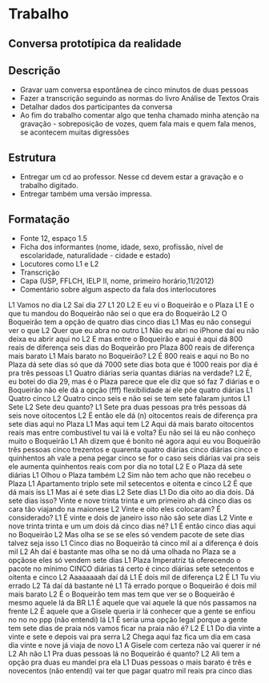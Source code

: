 Trabalho
========

Conversa prototípica da realidade
---------------------------------

Descrição
---------

- Gravar uam conversa espontânea de cinco minutos de duas pessoas
- Fazer a transcrição seguindo as normas do livro Análise de Textos Orais
- Detalhar dados dos participantes da conversa
- Ao fim do trabalho comentar algo que tenha chamado minha atenção na gravação - sobreposição de vozes, quem fala mais e quem fala menos, se acontecem muitas digressões

Estrutura
---------

- Entregar um cd ao professor. Nesse cd devem estar a gravação e o trabalho digitado.
- Entregar também uma versão impressa.

Formatação
----------

- Fonte 12, espaço 1.5
- Ficha dos informantes (nome, idade, sexo, profissão, nível de escolaridade, naturalidade - cidade e estado)
- Locutores como L1 e L2
- Transcrição
- Capa (USP, FFLCH, IELP II, nome, primeiro horário,11/2012)
- Comentário sobre algum aspecto da fala dos interlocutores

L1 Vamos no dia
L2 Sai dia 27
L1 20
L2 E eu vi o Boqueirão e o Plaza
L1 E o que tu mandou do Boqueirão não sei o que era do Boqueirão
L2 O Boqueirão tem a opção de quatro dias cinco dias
L1 Mas eu não consegui ver o que
L2 Quer que eu abra no outro
L1 Não eu abri no iPhone daí eu não deixa eu abrir aqui no
L2 E mas entre o Boqueirão e aqui é aqui dá 800 reais de diferença seis dias do Boqueirão pro Plaza 800 reais de diferença mais barato
L1 Mais barato no Boqueirão?
L2 É 800 reais e aqui no Bo no Plaza dá sete dias só que dá 7000 sete dias bota que é 1000 reais por dia é pra três pessoas
L1 Quatro diárias seria quantas diárias na verdade?
L2 É, eu botei do dia 29, mas é o Plaza parece que ele diz que só faz 7 diárias e o Boqueirão não ele dá a opção (fff) flexibilidade aí ele põe quatro diárias
L1 Quatro cinco
L2 Quatro cinco seis e não sei se tem sete          falaram juntos
L1 Sete
L2 Sete deu quanto?
L1 Sete pra duas pessoas pra três pessoas dá seis nove oitocentos
L2 É então ele dá (n) oitocentos reais de diferença pra sete dias aqui no Plaza
L1 Mas aqui tem
L2 Aqui dá mais barato oitocentos reais mas entre combustível tu vai lá e volta? Eu não sei lá eu não conheço muito o Boqueirão
L1 Ah dizem que é bonito né agora aqui eu vou Boqueirão três pessoas cinco trezentos e quarenta quatro diárias cinco diárias cinco e quinhentos ah vale a pena pegar cinco se for o caso seis diárias vai pra seis ele aumenta quinhentos reais com por dia no total
L2 E o Plaza dá sete diárias
L1 Olhou o Plaza também
L2 Sim não tem acho que não recebeu o Plaza
L1 Apartamento triplo sete mil setecentos e oitenta e cinco
L2 É que dá mais iss
L1 Mas aí é sete dias
L2 Sete dias
L1 Do dia oito ao dia dois. Dá sete dias isso? Vinte e nove trinta trinta e um primeiro ah dá cinco dias os cara tão viajando na maionese
L2 Vinte e oito eles colocaram? É considerado?
L1 É vinte e dois de janeiro isso não são sete dias
L2 Vinte e nove trinta trinta e um um dois dá cinco dias né?
L1 É então cinco dias aqui no Boqueirão
L2 Mas olha se se se eles só vendem pacote de sete dias talvez seja isso
L1 Cinco dias no Boqueirão tá cinco mil aí a diferença é dois mil
L2 Ah daí é bastante mas olha se no dá uma olhada no Plaza se a opçãose eles só vendem sete dias 
L1 Plaza Imperatriz tá oferecendo o pacote no mínimo CINCO diárias tá certo é cinco diárias sete setecentos e oitenta e cinco
L2 Aaaaaaaah daí dá
L1 É dois mil de diferença
L2 É
L1 Tu viu errado
L2 Tá daí dá bastante né
L1 Tá errado porque o Boqueirão é dois mil mais barato
L2 É o Boqueirão tem mas tem que ver se o Boqueirão é mesmo aquele lá da BR
L1 É aquele que vai aquele lá que nós passamos na frente
L2 É aquele que a Gisele queria ir lá conhecer que a gente se enfiou no no no ppp (não entendi) lá
L1 É seria uma opção legal porque a gente tem sete dias de praia nós vamos ficar na praia não é?
L2 É
L1 Do dia vinte a vinte e sete e depois vai pra serra
L2 Chega aqui faz fica um dia em casa dia vinte e nove já viaja de novo
L1 A Gisele com certeza não vai querer ir né
L2 Ah não
L1 Pra duas pessoas lá no Boqueirão é quanto?
L2 Ali tem a opção pra duas eu mandei pra ela
L1 Duas pessoas o mais barato é três e novecentos (não entendi) vai ter que pagar quatro mil reais pra cinco dias